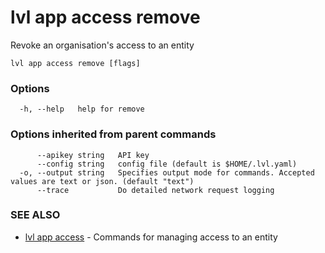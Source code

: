 # lvl app access remove

Revoke an organisation's access to an entity

```
lvl app access remove [flags]
```

### Options

```
  -h, --help   help for remove
```

### Options inherited from parent commands

```
      --apikey string   API key
      --config string   config file (default is $HOME/.lvl.yaml)
  -o, --output string   Specifies output mode for commands. Accepted values are text or json. (default "text")
      --trace           Do detailed network request logging
```

### SEE ALSO

* [lvl app access](lvl_app_access.md)	 - Commands for managing access to an entity

